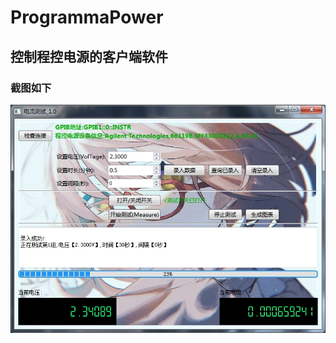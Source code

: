 # ProgrammaPower
## 控制程控电源的客户端软件
### 截图如下
![image](https://github.com/git-tree/ProgrammaPower/blob/master/screen.png)
